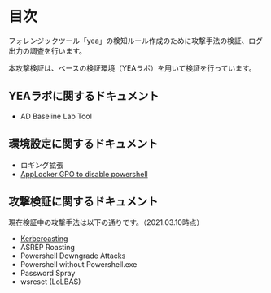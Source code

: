 # 目次

フォレンジックツール「yea」の検知ルール作成のために攻撃手法の検証、ログ出力の調査を行います。

本攻撃検証は、ベースの検証環境（YEAラボ）を用いて検証を行っています。

YEAラボに関するドキュメント
-------------
- AD Baseline Lab Tool


環境設定に関するドキュメント
-------------
- ロギング拡張
- [AppLocker GPO to disable powershell](appLockergpotodisablepowershell.md)


攻撃検証に関するドキュメント
-------------
現在検証中の攻撃手法は以下の通りです。（2021.03.10時点）

- [Kerberoasting](kerberoasting.md)
- ASREP Roasting
- Powershell Downgrade Attacks
- Powershell without Powershell.exe
- Password Spray
- wsreset (LoLBAS)

